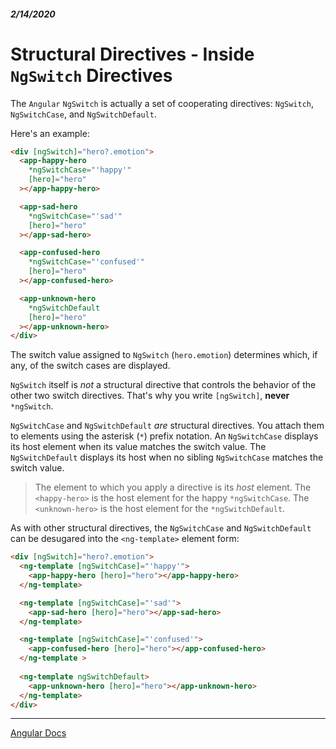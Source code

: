 ##### 2/14/2020
# Structural Directives - Inside `NgSwitch` Directives
The `Angular` `NgSwitch` is actually a set of cooperating directives:  `NgSwitch`, `NgSwitchCase`, and `NgSwitchDefault`.

Here's an example:

```html
<div [ngSwitch]="hero?.emotion">
  <app-happy-hero 
    *ngSwitchCase="'happy'" 
    [hero]="hero"
  ></app-happy-hero>

  <app-sad-hero 
    *ngSwitchCase="'sad'" 
    [hero]="hero"
  ></app-sad-hero>

  <app-confused-hero 
    *ngSwitchCase="'confused'" 
    [hero]="hero"
  ></app-confused-hero>

  <app-unknown-hero 
    *ngSwitchDefault 
    [hero]="hero"
  ></app-unknown-hero>
</div>
```
The switch value assigned to `NgSwitch` (`hero.emotion`) determines which, if any, of the switch cases are displayed.

`NgSwitch` itself is _not_ a structural directive that controls the behavior of the other two switch directives.  That's why you write `[ngSwitch]`, **never** `*ngSwitch`.

`NgSwitchCase` and `NgSwitchDefault` _are_ structural directives.  You attach them to elements using the asterisk (`*`) prefix notation.  An `NgSwitchCase` displays its host element when its value matches the switch value.  The `NgSwitchDefault` displays its host when no sibling `NgSwitchCase` matches the switch value.

  > The element to which you apply a directive is its _host_ element.  The `<happy-hero>` is the host element for the happy `*ngSwitchCase`.  The `<unknown-hero>` is the host element for the `*ngSwitchDefault`.

As with other structural directives, the `NgSwitchCase` and `NgSwitchDefault` can be desugared into the `<ng-template>` element form:

```html
<div [ngSwitch]="hero?.emotion">
  <ng-template [ngSwitchCase]="'happy'">
    <app-happy-hero [hero]="hero"></app-happy-hero>
  </ng-template>

  <ng-template [ngSwitchCase]="'sad'">
    <app-sad-hero [hero]="hero"></app-sad-hero>
  </ng-template>

  <ng-template [ngSwitchCase]="'confused'">
    <app-confused-hero [hero]="hero"></app-confused-hero>
  </ng-template >
  
  <ng-template ngSwitchDefault>
    <app-unknown-hero [hero]="hero"></app-unknown-hero>
  </ng-template>
</div>
```

---

[Angular Docs](https://angular.io/guide/structural-directives#inside-ngswitch-directives)